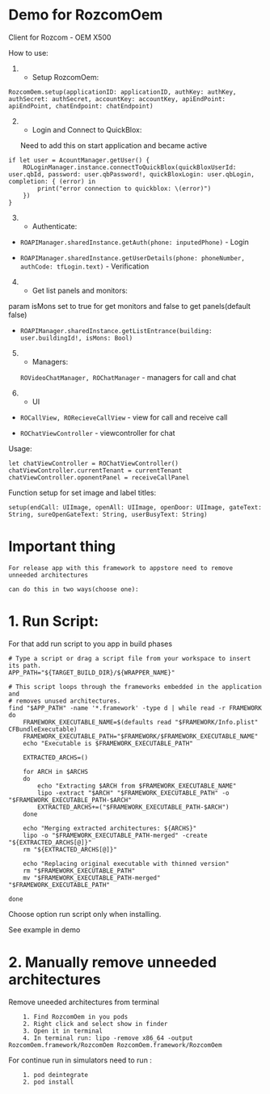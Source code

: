 # Demo for RozcomOem 

Client for  Rozcom - OEM X500

How to use:

1. - Setup RozcomOem:

  ```RozcomOem.setup(applicationID: applicationID, authKey: authKey, authSecret: authSecret, accountKey: accountKey, apiEndPoint: apiEndPoint, chatEndpoint: chatEndpoint)```


2. - Login and Connect to QuickBlox:

    Need to add this on start application and became active

```
if let user = AcountManager.getUser() {
    ROLoginManager.instance.connectToQuickBlox(quickBloxUserId: user.qbId, password: user.qbPassword!, quickBloxLogin: user.qbLogin, completion: { (error) in
        print("error connection to quickblox: \(error)")
    })
}
```

3. - Authenticate:

-  ```ROAPIManager.sharedInstance.getAuth(phone: inputedPhone)``` - Login

- ```ROAPIManager.sharedInstance.getUserDetails(phone: phoneNumber, authCode: tfLogin.text)``` - Verification

4. - Get list panels and monitors:

param isMons set to true for get monitors and false to get panels(default false)
- ```ROAPIManager.sharedInstance.getListEntrance(building: user.buildingId!, isMons: Bool)```

5. - Managers:

	```ROVideoChatManager, ROChatManager``` - managers for call and chat

6. - UI

 - ```ROCallView, RORecieveCallView``` - view for call and receive call

 - ```ROChatViewController``` - viewcontroller for chat


 Usage: 
 ```
 let chatViewController = ROChatViewController()
 chatViewController.currentTenant = currentTenant    
 chatViewController.oponentPanel = receiveCallPanel 
 ```
  
Function setup for set image and label titles:
```
setup(endCall: UIImage, openAll: UIImage, openDoor: UIImage, gateText: String, sureOpenGateText: String, userBusyText: String)
```



# Important thing 

    For release app with this framework to appstore need to remove unneeded architectures

    can do this in two ways(choose one):

# 1.  Run Script:

For that add run script to you app in build phases

```
# Type a script or drag a script file from your workspace to insert its path.
APP_PATH="${TARGET_BUILD_DIR}/${WRAPPER_NAME}"

# This script loops through the frameworks embedded in the application and
# removes unused architectures.
find "$APP_PATH" -name '*.framework' -type d | while read -r FRAMEWORK
do
    FRAMEWORK_EXECUTABLE_NAME=$(defaults read "$FRAMEWORK/Info.plist" CFBundleExecutable)
    FRAMEWORK_EXECUTABLE_PATH="$FRAMEWORK/$FRAMEWORK_EXECUTABLE_NAME"
    echo "Executable is $FRAMEWORK_EXECUTABLE_PATH"

    EXTRACTED_ARCHS=()

    for ARCH in $ARCHS
    do
        echo "Extracting $ARCH from $FRAMEWORK_EXECUTABLE_NAME"
        lipo -extract "$ARCH" "$FRAMEWORK_EXECUTABLE_PATH" -o "$FRAMEWORK_EXECUTABLE_PATH-$ARCH"
        EXTRACTED_ARCHS+=("$FRAMEWORK_EXECUTABLE_PATH-$ARCH")
    done

    echo "Merging extracted architectures: ${ARCHS}"
    lipo -o "$FRAMEWORK_EXECUTABLE_PATH-merged" -create "${EXTRACTED_ARCHS[@]}"
    rm "${EXTRACTED_ARCHS[@]}"

    echo "Replacing original executable with thinned version"
    rm "$FRAMEWORK_EXECUTABLE_PATH"
    mv "$FRAMEWORK_EXECUTABLE_PATH-merged" "$FRAMEWORK_EXECUTABLE_PATH"

done
```
Choose option run script only when installing.

See example in demo

# 2. Manually remove unneeded architectures
   
Remove uneeded architectures from terminal
```
    1. Find RozcomOem in you pods
    2. Right click and select show in finder
    3. Open it in terminal
    4. In terminal run: lipo -remove x86_64 -output RozcomOem.framework/RozcomOem RozcomOem.framework/RozcomOem
```

For continue run in simulators need to run :
```
    1. pod deintegrate
    2. pod install
```
